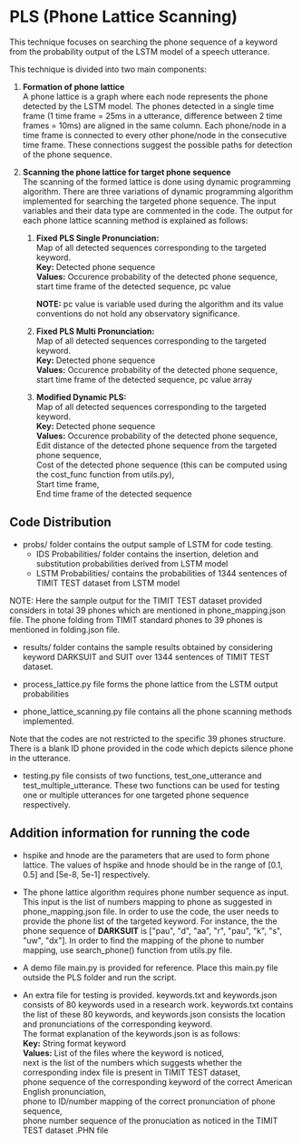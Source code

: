 # PLS (Phone Lattice Scanning)

This technique focuses on searching the phone sequence of a keyword from the probability output of the LSTM model of a speech utterance.

This technique is divided into two main components:
1) **Formation of phone lattice**  
    A phone lattice is a graph where each node represents the phone detected by the LSTM model. The phones detected in a single time frame (1 time frame = 25ms in a utterance, difference between 2 time frames = 10ms) are aligned in the same column. Each phone/node in a 
    time frame is connected to every other phone/node in the consecutive time frame. These connections suggest the possible paths for 
    detection of the phone sequence. 

2) **Scanning the phone lattice for target phone sequence**  
    The scanning of the formed lattice is done using dynamic programming algorithm. There are three variations of dynamic programming 
    algorithm implemented for searching the targeted phone sequence. The input variables and their data type are commented in the code.
    The output for each phone lattice scanning method is explained as follows:  
    
    1) **Fixed PLS Single Pronunciation:**  
        Map of all detected sequences corresponding to the targeted keyword.  
        **Key:** Detected phone sequence  
        **Values:** Occurence probability of the detected phone sequence, start time frame of the detected sequence, pc value  
        
        **NOTE:** pc value is variable used during the algorithm and its value conventions do not hold any observatory significance.
        
    2) **Fixed PLS Multi Pronunciation:**  
        Map of all detected sequences corresponding to the targeted keyword.  
        **Key:** Detected phone sequence  
        **Values:** Occurence probability of the detected phone sequence, start time frame of the detected sequence, pc value array
        
    3) **Modified Dynamic PLS:**  
        Map of all detected sequences corresponding to the targeted keyword.  
        **Key:** Detected phone sequence  
        **Values:** Occurence probability of the detected phone sequence,  
                Edit distance of the detected phone sequence from the targeted phone sequence,  
                Cost of the detected phone sequence (this can be computed using the cost_func function from utils.py),  
                Start time frame,  
                End time frame of the detected sequence  
                
## Code Distribution

- probs/ folder contains the output sample of LSTM for code testing.
    - IDS Probabilities/ folder contains the insertion, deletion and substitution probabilities derived from LSTM model
    - LSTM Probabilities/ contains the probabilities of 1344 sentences of TIMIT TEST dataset from LSTM model
    
NOTE: Here the sample output for the TIMIT TEST dataset provided considers in total 39 phones which are mentioned in phone_mapping.json 
file. The phone folding from TIMIT standard phones to 39 phones is mentioned in folding.json file. 

- results/ folder contains the sample results obtained by considering keyword DARKSUIT and SUIT over 1344 sentences of TIMIT TEST dataset.

- process_lattice.py file forms the phone lattice from the LSTM output probabilities

- phone_lattice_scanning.py file contains all the phone scanning methods implemented.

Note that the codes are not restricted to the specific 39 phones structure. There is a blank ID phone provided in the code which depicts 
silence phone in the utterance. 

- testing.py file consists of two functions, test_one_utterance and test_multiple_utterance. These two functions can be used for testing
one or multiple utterances for one targeted phone sequence respectively.

## Addition information for running the code

- hspike and hnode are the parameters that are used to form phone lattice. The values of hspike and hnode should be in the range of 
[0.1, 0.5] and [5e-8, 5e-1] respectively. 

- The phone lattice algorithm requires phone number sequence as input. This input is the list of numbers mapping to phone as suggested
in phone_mapping.json file. In order to use the code, the user needs to provide the phone list of the targeted keyword. For instance, the 
the phone sequence of **DARKSUIT** is ["pau", "d", "aa", "r", "pau", "k", "s", "uw", "dx"]. In order to find the mapping of the phone to 
number mapping, use search_phone() function from utils.py file. 

- A demo file main.py is provided for reference. Place this main.py file outside the PLS folder and run the script.

- An extra file for testing is provided. keywords.txt and keywords.json consists of 80 keywords used in a research work. keywords.txt contains the list of these 80 keywords, and keywords.json consists the location and pronunciations of the corresponding keyword.<br/>
The format explanation of the keywords.json is as follows:<br/>
**Key:** String format keyword<br/>
**Values:** List of the files where the keyword is noticed,<br/>
        next is the list of the numbers which suggests whether the corresponding index file is present in TIMIT TEST dataset,<br/>
        phone sequence of the corresponding keyword of the correct American English pronunciation,<br/>
        phone to ID/number mapping of the correct pronunciation of phone sequence,<br/>
        phone number sequence of the pronuciation as noticed in the TIMIT TEST dataset .PHN file

